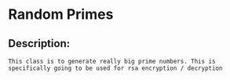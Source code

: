 # Random Primes

## Description:
	This class is to generate really big prime numbers. This is specifically going to be used for rsa encryption / decryption


